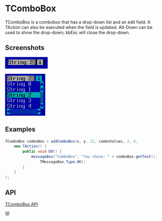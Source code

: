 TComboBox
=========

TComboBox is a combobox that has a drop-down list and an edit field.
A TAction can also be executed when the field is updated.  Alt-Down
can be used to show the drop-down; kbEsc will close the drop-down.

Screenshots
-----------

![combobox_1](uploads/f5a2799aab4ddfc67fab41e5772122e9/combobox_1.png)

![combobox_2](uploads/2aa83c98d7b4eeee5c823d1b71677e7b/combobox_2.png)

Examples
--------

```Java
TComboBox comboBox = addComboBox(x, y, 12, comboValues, 2, 6,
    new TAction() {
        public void DO() {
            messageBox("ComboBox", "You chose: " + comboBox.getText(),
                TMessageBox.Type.OK);
        }
    }
);
```

API
---

[TComboBox API](https://jexer.sourceforge.io/apidocs/api/jexer/TComboBox.html)

😻
